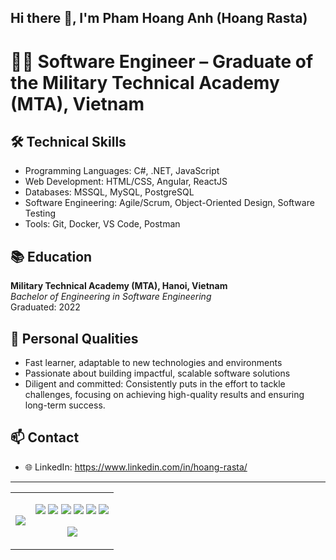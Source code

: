 ## Hi there 👋, I'm Pham Hoang Anh (Hoang Rasta)

# 👨‍💻 Software Engineer – Graduate of the Military Technical Academy (MTA), Vietnam

## 🛠️ Technical Skills

- Programming Languages: C#, .NET, JavaScript
- Web Development: HTML/CSS, Angular, ReactJS
- Databases: MSSQL, MySQL, PostgreSQL
- Software Engineering: Agile/Scrum, Object-Oriented Design, Software Testing
- Tools: Git, Docker, VS Code, Postman

## 📚 Education

**Military Technical Academy (MTA), Hanoi, Vietnam**  
_Bachelor of Engineering in Software Engineering_  
Graduated: 2022

## 🌱 Personal Qualities

- Fast learner, adaptable to new technologies and environments
- Passionate about building impactful, scalable software solutions
- Diligent and committed: Consistently puts in the effort to tackle challenges, focusing on achieving high-quality results and ensuring long-term success.

## 📫 Contact

- 🌐 LinkedIn: https://www.linkedin.com/in/hoang-rasta/

---
<p align="center">
  <table>
    <tr>
      <td>
        <img src="https://github-readme-stats.vercel.app/api?username=hoangrasta&show_icons=true&theme=radical" />
      </td>
      <td>
        <p align="center">
          <img src="https://img.shields.io/badge/C%23-239120?style=flat&logo=csharp&logoColor=white"/>
          <img src="https://img.shields.io/badge/.NET-512BD4?style=flat&logo=.net&logoColor=white"/>
          <img src="https://img.shields.io/badge/JavaScript-F7DF1E?style=flat&logo=javascript&logoColor=black"/>
          <img src="https://img.shields.io/badge/HTML5-E34F26?style=flat&logo=html5&logoColor=white"/>
          <img src="https://img.shields.io/badge/Angular-DD0031?style=flat&logo=angular&logoColor=white"/>
          <img src="https://img.shields.io/badge/React-61DAFB?style=flat&logo=react&logoColor=black"/>
        </p>
        <p align="center">
          <img src="https://github-readme-stats.vercel.app/api/top-langs/?username=hoangrasta&layout=compact&theme=radical" />
        </p>
      </td>
    </tr>
  </table>
</p>



